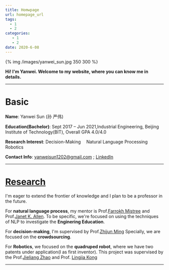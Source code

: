 ```yaml
---
title: Homwpage
url: homepage_url
tags:
  - 1
  - 2
categories:
   - 1
   - 2
date: 2020-6-08
---
```


{% img /images/yanwei_sun.jpg 350 300 %}

**Hi!  I'm Yanwei. Welcome to my website, where you can know me in details.**
___

# Basic
**Name**:   Yanwei Sun (孙  严伟)

**Education(Bachelor)**: Sept 2017 – Jun 2021,Industrial Engineering, Beijing Institute of Technology(BIT), Overall GPA 4.0/4.0

**Research Interest**: Decision-Making&emsp; Natural Language Processing&emsp; Robotics

**Contact Info**: yanweisun1202@gmail.com ; [LinkedIn](http://www.linkedin.com/in/yanwei-sun-2b28101a6/)
___
# [Research](http://yanwei-sun.github.io/Research/)

I'm eager to extend the frontier of knowledge and I plan to be a professor in the future.

For **natural language process**, my mentor is Prof.[Farrokh Mistree](https://scholar.google.com/citations?user=l1N0Nj0AAAAJ&hl=en) and Prof.[Janet K. Allen](https://scholar.google.com/citations?user=oJNeHV0AAAAJ&hl=en). To be specific, we're focused on using the techniques of NLP to investigate the **Enginering Education**.

For **decision-making**, I'm supervised by Prof.[Zhijun Ming](https://scholar.google.com/citations?user=x1ulAm4AAAAJ&hl=en) Specially, we are focused on the **crowdsourcing**.

For **Robotics**, we focused on the **quadruped robot**, where we have two patents under application(I as first inventor). This project was supervised by the Prof.[Jieliang Zhao](http://scholar.google.com/citations?user=KevJF0IAAAAJ&hl=zh-CN) and Prof. [Lingjia Kong](http://me-english.bit.edu.cn/people/faculty/k/125069.htm)
___
